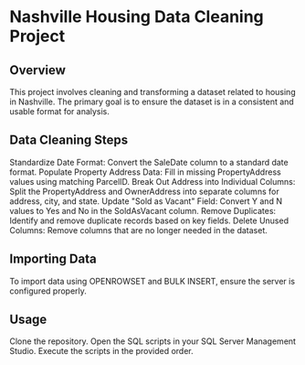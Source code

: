 # Nashville Housing Data Cleaning Project
## Overview
This project involves cleaning and transforming a dataset related to housing in Nashville. The primary goal is to ensure the dataset is in a consistent and usable format for analysis.

## Data Cleaning Steps
Standardize Date Format: Convert the SaleDate column to a standard date format.
Populate Property Address Data: Fill in missing PropertyAddress values using matching ParcelID.
Break Out Address into Individual Columns: Split the PropertyAddress and OwnerAddress into separate columns for address, city, and state.
Update "Sold as Vacant" Field: Convert Y and N values to Yes and No in the SoldAsVacant column.
Remove Duplicates: Identify and remove duplicate records based on key fields.
Delete Unused Columns: Remove columns that are no longer needed in the dataset.

## Importing Data
To import data using OPENROWSET and BULK INSERT, ensure the server is configured properly.

## Usage
Clone the repository.
Open the SQL scripts in your SQL Server Management Studio.
Execute the scripts in the provided order.
